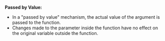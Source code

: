 **Passed by Value:**
- In a "passed by value" mechanism, the actual value of the argument is passed to the function.
- Changes made to the parameter inside the function have no effect on the original variable outside the function.